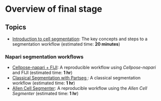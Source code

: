 Overview of final stage
=======================

## Topics

- [Introduction to cell segmentation](lesson1): The key concepts and steps to a segmentation workflow (estimated time: **20 minutes**)

### Napari segmentation workflows

- [Cellpose-napari + FIJI](lesson2): A reproducible workflow using *Cellpose-napari* and FIJI (estimated time: **1 hr**)
- [Classical Segmentation with Partseg ](cellpose): A classical segmentation workflow (estimated time: **1 hr**)
- [Allen Cell Segmenter](lesson4): A reproducible workflow using the *Allen Cell Segmenter* (estimated time: **1 hr**)
